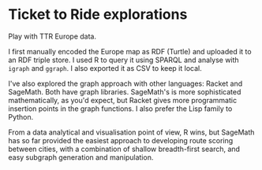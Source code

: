 # Ticket to Ride explorations

Play with TTR Europe data. 

I first manually encoded the Europe map as RDF (Turtle) and uploaded it to an RDF triple store. I used R to query it using SPARQL and analyse with `igraph` and `ggraph`. I also exported it as CSV to keep it local.

I've also explored the graph approach with other languages: Racket and SageMath. Both have graph libraries. SageMath's is more sophisticated mathematically, as you'd expect, but Racket gives more programmatic insertion points in the graph functions. I also prefer the Lisp family to Python. 

From a data analytical and visualisation point of view, R wins, but SageMath has so far provided the easiest approach to developing route scoring between cities, with a combination of shallow breadth-first search, and easy subgraph generation and manipulation.
